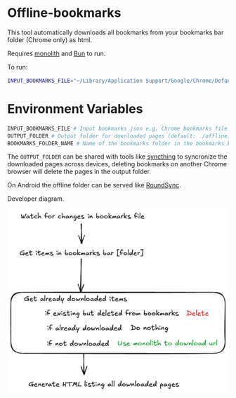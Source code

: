 # Offline-bookmarks

This tool automatically downloads all bookmarks from your bookmarks bar folder (Chrome only) as html.

Requires [monolith](https://github.com/Y2Z/monolith) and [Bun](https://bun.sh/) to run.

To run:

```bash
INPUT_BOOKMARKS_FILE="~/Library/Application Support/Google/Chrome/Default/Bookmarks" bun start
```

# Environment Variables
```sh
INPUT_BOOKMARKS_FILE # Input bookmarks json e.g. Chrome bookmarks file (default: ./bookmarks.json)
OUTPUT_FOLDER # Output folder for downloaded pages (default: ./offline)
BOOKMARKS_FOLDER_NAME # Name of the bookmarks folder in the bookmarks bar (default: "offline")
```

The `OUTPUT_FOLDER` can be shared with tools like [syncthing](https://syncthing.net/) to syncronize the downloaded pages across devices, deleting bookmarks on another Chrome browser will delete the pages in the output folder.

On Android the offline folder can be served like [RoundSync](https://roundsync.com/).

Developer diagram.

![Diagram](./diagram.excalidraw.png)

